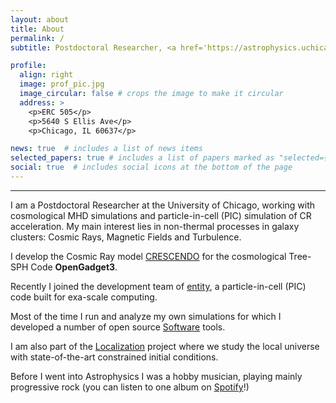 ```yaml
---
layout: about
title: About
permalink: /
subtitle: Postdoctoral Researcher, <a href='https://astrophysics.uchicago.edu/people/'>University of Chicago</a>

profile:
  align: right
  image: prof_pic.jpg
  image_circular: false # crops the image to make it circular
  address: >
    <p>ERC 505</p>
    <p>5640 S Ellis Ave</p>
    <p>Chicago, IL 60637</p>

news: true  # includes a list of news items
selected_papers: true # includes a list of papers marked as "selected={true}"
social: true  # includes social icons at the bottom of the page
---
```


***

I am a Postdoctoral Researcher at the University of Chicago, working with cosmological MHD simulations and particle-in-cell (PIC) simulation of CR acceleration.
My main interest lies in non-thermal processes in galaxy clusters: Cosmic Rays, Magnetic Fields and Turbulence.

I develop the Cosmic Ray model [CRESCENDO](https://ui.adsabs.harvard.edu/abs/2023MNRAS.519..548B/abstract) for the cosmological Tree-SPH Code **OpenGadget3**.

Recently I joined the development team of [entity](https://github.com/entity-toolkit/entity), a particle-in-cell (PIC) code built for exa-scale computing.

Most of the time I run and analyze my own simulations for which I developed a number of open source [Software](/repositories/) tools.

I am also part of the [Localization](https://localization.ias.universite-paris-saclay.fr) project where we study the local universe with state-of-the-art constrained initial conditions.

Before I went into Astrophysics I was a hobby musician, playing mainly progressive rock (you can listen to one album on [Spotify](https://open.spotify.com/artist/6bg7Ttn08YcNg55pxQz5Fr?si=daKM9MiqQpWzGMDRUThUrw)!)

